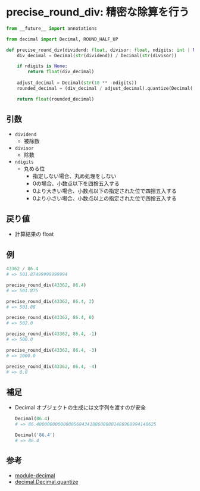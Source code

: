 # precise_round_div: 精密な除算を行う

```py
from __future__ import annotations

from decimal import Decimal, ROUND_HALF_UP

def precise_round_div(dividend: float, divisor: float, ndigits: int | None = None) -> float:
    div_decimal = Decimal(str(dividend)) / Decimal(str(divisor))

    if ndigits is None:
        return float(div_decimal)
    
    adjust_decimal = Decimal(str(10 ** -ndigits))
    rounded_decimal = (div_decimal / adjust_decimal).quantize(Decimal('0'), ROUND_HALF_UP) * adjust_decimal

    return float(rounded_decimal)
```

## 引数

* `dividend`
  * 被除数
* `divisor`
  * 除数
* `ndigits`
  * 丸める位
    * 指定しない場合、丸め処理をしない
    * 0の場合、小数点以下を四捨五入する
    * 0より大きい場合、小数点以下の指定された位で四捨五入する
    * 0より小さい場合、小数点以上の指定された位で四捨五入する

## 戻り値

* 計算結果の float

## 例

```py
43362 / 86.4
# => 501.87499999999994

precise_round_div(43362, 86.4)
# => 501.875

precise_round_div(43362, 86.4, 2)
# => 501.88

precise_round_div(43362, 86.4, 0)
# => 502.0

precise_round_div(43362, 86.4, -1)
# => 500.0

precise_round_div(43362, 86.4, -3)
# => 1000.0

precise_round_div(43362, 86.4, -4)
# => 0.0
```

## 補足

* Decimal オブジェクトの生成には文字列を渡すのが安全
  ```py
  Decimal(86.4)
  # => 86.400000000000005684341886080801486968994140625

  Decimal('86.4')
  # => 86.4
  ```

## 参考

* [module-decimal](https://docs.python.org/ja/3/library/decimal.html#module-decimal)
* [decimal.Decimal.quantize](https://docs.python.org/ja/3/library/decimal.html#decimal.Decimal.quantize)
